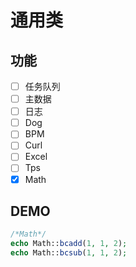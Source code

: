 # 通用类

## 功能
- [ ] 任务队列
- [ ] 主数据
- [ ] 日志
- [ ] Dog
- [ ] BPM
- [ ] Curl
- [ ] Excel
- [ ] Tps
- [x] Math

## DEMO

```php
/*Math*/
echo Math::bcadd(1, 1, 2);
echo Math::bcsub(1, 1, 2);
```
